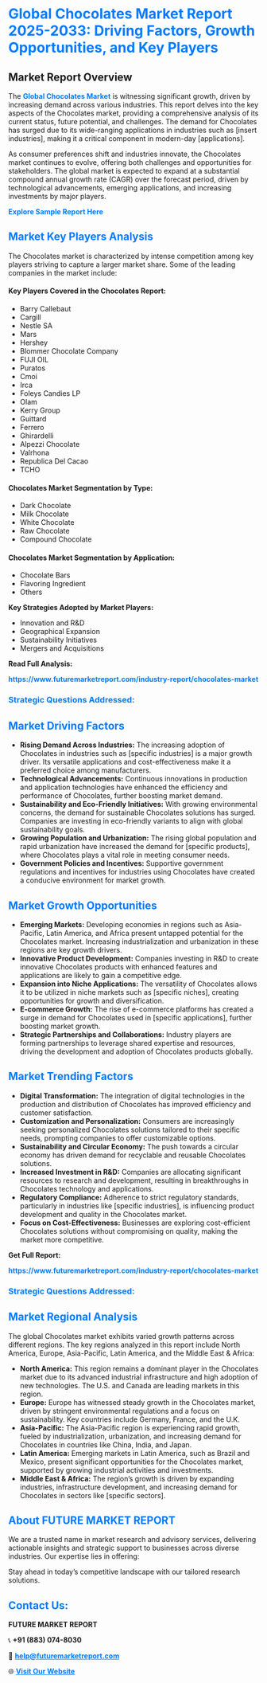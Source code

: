 <h1 style="color: #007BFF;">Global Chocolates Market Report 2025-2033: Driving Factors, Growth Opportunities, and Key Players</h1>

<section id="overview">
<h2>Market Report Overview</h2>
<p>The <a href="https://www.futuremarketreport.com/industry-report/chocolates-market" style="color: #007BFF; text-decoration: none;"><strong>Global Chocolates Market</strong></a> is witnessing significant growth, driven by increasing demand across various industries. This report delves into the key aspects of the Chocolates market, providing a comprehensive analysis of its current status, future potential, and challenges. The demand for Chocolates has surged due to its wide-ranging applications in industries such as [insert industries], making it a critical component in modern-day [applications].</p>
<p>As consumer preferences shift and industries innovate, the Chocolates market continues to evolve, offering both challenges and opportunities for stakeholders. The global market is expected to expand at a substantial compound annual growth rate (CAGR) over the forecast period, driven by technological advancements, emerging applications, and increasing investments by major players.</p>
</section>

<section id="overview">
<p><a href="https://www.futuremarketreport.com/request-sample/reportId=62625" style="color: #007BFF; text-decoration: none;"><strong>Explore Sample Report Here</strong></a></p>
</section>

<section id="key-players">
<h2 style="color: #007BFF;">Market Key Players Analysis</h2>
<p>The Chocolates market is characterized by intense competition among key players striving to capture a larger market share. Some of the leading companies in the market include:</p>
<h4>Key Players Covered in the Chocolates Report:</h4>
<ul><li>Barry Callebaut</li><li>Cargill</li><li>Nestle SA</li><li>Mars</li><li>Hershey</li><li>Blommer Chocolate Company</li><li>FUJI OIL</li><li>Puratos</li><li>Cmoi</li><li>Irca</li><li>Foleys Candies LP</li><li>Olam</li><li>Kerry Group</li><li>Guittard</li><li>Ferrero</li><li>Ghirardelli</li><li>Alpezzi Chocolate</li><li>Valrhona</li><li>Republica Del Cacao</li><li>TCHO</li></ul>
<h4>Chocolates Market Segmentation by Type:</h4>
<ul><li>Dark Chocolate</li><li>Milk Chocolate</li><li>White Chocolate</li><li>Raw Chocolate</li><li>Compound Chocolate</li></ul>

<h4>Chocolates Market Segmentation by Application:</h4>
<ul><li>Chocolate Bars</li><li>Flavoring Ingredient</li><li>Others</li></ul>
<p><strong>Key Strategies Adopted by Market Players:</strong></p>
<ul>
<li>Innovation and R&D</li>
<li>Geographical Expansion</li>
<li>Sustainability Initiatives</li>
<li>Mergers and Acquisitions</li>
</ul>
</section>

<section>
<p><strong>Read Full Analysis: </strong></p><a href="https://www.futuremarketreport.com/industry-report/chocolates-market" style="color: #007BFF; text-decoration: none;"><strong>https://www.futuremarketreport.com/industry-report/chocolates-market</strong></a>
<h3 style="color: #007BFF;">Strategic Questions Addressed:</h3>
</section>

<section id="driving-factors">
<h2 style="color: #007BFF;">Market Driving Factors</h2>
<ul>
<li><strong>Rising Demand Across Industries:</strong> The increasing adoption of Chocolates in industries such as [specific industries] is a major growth driver. Its versatile applications and cost-effectiveness make it a preferred choice among manufacturers.</li>
<li><strong>Technological Advancements:</strong> Continuous innovations in production and application technologies have enhanced the efficiency and performance of Chocolates, further boosting market demand.</li>
<li><strong>Sustainability and Eco-Friendly Initiatives:</strong> With growing environmental concerns, the demand for sustainable Chocolates solutions has surged. Companies are investing in eco-friendly variants to align with global sustainability goals.</li>
<li><strong>Growing Population and Urbanization:</strong> The rising global population and rapid urbanization have increased the demand for [specific products], where Chocolates plays a vital role in meeting consumer needs.</li>
<li><strong>Government Policies and Incentives:</strong> Supportive government regulations and incentives for industries using Chocolates have created a conducive environment for market growth.</li>
</ul>
</section>

<section id="growth-opportunities">
<h2 style="color: #007BFF;">Market Growth Opportunities</h2>
<ul>
<li><strong>Emerging Markets:</strong> Developing economies in regions such as Asia-Pacific, Latin America, and Africa present untapped potential for the Chocolates market. Increasing industrialization and urbanization in these regions are key growth drivers.</li>
<li><strong>Innovative Product Development:</strong> Companies investing in R&D to create innovative Chocolates products with enhanced features and applications are likely to gain a competitive edge.</li>
<li><strong>Expansion into Niche Applications:</strong> The versatility of Chocolates allows it to be utilized in niche markets such as [specific niches], creating opportunities for growth and diversification.</li>
<li><strong>E-commerce Growth:</strong> The rise of e-commerce platforms has created a surge in demand for Chocolates used in [specific applications], further boosting market growth.</li>
<li><strong>Strategic Partnerships and Collaborations:</strong> Industry players are forming partnerships to leverage shared expertise and resources, driving the development and adoption of Chocolates products globally.</li>
</ul>
</section>

<section id="trending-factors">
<h2 style="color: #007BFF;">Market Trending Factors</h2>
<ul>
<li><strong>Digital Transformation:</strong> The integration of digital technologies in the production and distribution of Chocolates has improved efficiency and customer satisfaction.</li>
<li><strong>Customization and Personalization:</strong> Consumers are increasingly seeking personalized Chocolates solutions tailored to their specific needs, prompting companies to offer customizable options.</li>
<li><strong>Sustainability and Circular Economy:</strong> The push towards a circular economy has driven demand for recyclable and reusable Chocolates solutions.</li>
<li><strong>Increased Investment in R&D:</strong> Companies are allocating significant resources to research and development, resulting in breakthroughs in Chocolates technology and applications.</li>
<li><strong>Regulatory Compliance:</strong> Adherence to strict regulatory standards, particularly in industries like [specific industries], is influencing product development and quality in the Chocolates market.</li>
<li><strong>Focus on Cost-Effectiveness:</strong> Businesses are exploring cost-efficient Chocolates solutions without compromising on quality, making the market more competitive.</li>
</ul>
</section>

<section>
<p><strong>Get Full Report: </strong></p><a href="https://www.futuremarketreport.com/industry-report/chocolates-market" style="color: #007BFF; text-decoration: none;"><strong>https://www.futuremarketreport.com/industry-report/chocolates-market</strong></a>
<h3 style="color: #007BFF;">Strategic Questions Addressed:</h3>
</section>


<section id="regional-analysis">
<h2 style="color: #007BFF;">Market Regional Analysis</h2>
<p>The global Chocolates market exhibits varied growth patterns across different regions. The key regions analyzed in this report include North America, Europe, Asia-Pacific, Latin America, and the Middle East & Africa:</p>
<ul>
<li><strong>North America:</strong> This region remains a dominant player in the Chocolates market due to its advanced industrial infrastructure and high adoption of new technologies. The U.S. and Canada are leading markets in this region.</li>
<li><strong>Europe:</strong> Europe has witnessed steady growth in the Chocolates market, driven by stringent environmental regulations and a focus on sustainability. Key countries include Germany, France, and the U.K.</li>
<li><strong>Asia-Pacific:</strong> The Asia-Pacific region is experiencing rapid growth, fueled by industrialization, urbanization, and increasing demand for Chocolates in countries like China, India, and Japan.</li>
<li><strong>Latin America:</strong> Emerging markets in Latin America, such as Brazil and Mexico, present significant opportunities for the Chocolates market, supported by growing industrial activities and investments.</li>
<li><strong>Middle East & Africa:</strong> The region’s growth is driven by expanding industries, infrastructure development, and increasing demand for Chocolates in sectors like [specific sectors].</li>
</ul>
</section>

<footer>
<h2 style="color: #007BFF;">About FUTURE MARKET REPORT</h2>
<p>We are a trusted name in market research and advisory services, delivering actionable insights and strategic support to businesses across diverse industries. Our expertise lies in offering:</p>

<p>Stay ahead in today’s competitive landscape with our tailored research solutions.</p>

<h2 style="color: #007BFF;">Contact Us:</h2>
<p><strong>FUTURE MARKET REPORT</strong></p>
<p>📞 <strong>+91 (883) 074-8030</strong></p>
<p>📧 <strong><a href="mailto:help@futuremarketreport.com" style="color: #007BFF;">help@futuremarketreport.com</a></strong></p>
<p>🌐 <strong><a href="https://www.futuremarketreport.com/" style="color: #007BFF;">Visit Our Website</a></strong></p>
</footer>